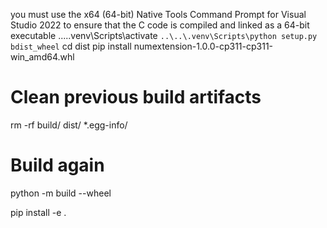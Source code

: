 

you must use the x64 (64-bit) Native Tools Command Prompt for Visual Studio 2022 to ensure that the C code is compiled and linked as a 64-bit executable
..\..\.venv\Scripts\activate
`..\..\.venv\Scripts\python setup.py bdist_wheel`
cd dist
pip install numextension-1.0.0-cp311-cp311-win_amd64.whl


# Clean previous build artifacts
rm -rf build/ dist/ *.egg-info/

# Build again
python -m build --wheel


pip install -e .


